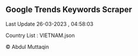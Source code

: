 

## Google Trends Keywords Scraper 
 
Last Update 26-03-2023 , 04:58:03

Country List :
VIETNAM.json



© Abdul Muttaqin 
